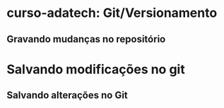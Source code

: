 # curso-adatech: Git/Versionamento

## Gravando mudanças no repositório

# Salvando modificações no git



## Salvando alterações no Git